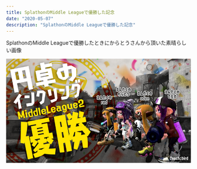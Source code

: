 ```yaml
---
title: SplathonのMiddle Leagueで優勝した記念
date: "2020-05-07"
description: "SplathonのMiddle Leagueで優勝した記念"
---
```


SplathonのMiddle Leagueで優勝したときにからとうさんから頂いた素晴らしい画像

![Chinese Salty Egg](./entaku.png)
